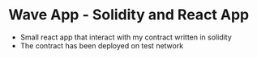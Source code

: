 # Wave App - Solidity and React App
- Small react app that interact with my contract written in solidity
- The contract has been deployed on test network
